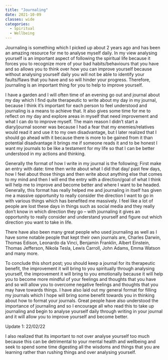 ```yaml
---
title: "Journaling"
date: 2021-10-09
classes: wide
categories:
  - Spiritual
  - Wellbeing
---
```


Journaling is something which I picked up about 2 years ago and has been an amazing resource for me to analyse myself daily. In my view analysing yourself is an important aspect of following the spiritual life because it forces you to recognize more of your bad habits/behaviours that you have and so allows you to think over how you can improve yourself because without analysing yourself daily you will not be able to identify your faults/flaws that you have and so will hinder your progress. Therefore, journaling is an important thing for you to help to improve yourself.

I have a garden and I will often time of an evening go out and journal about my day which I find quite therapeutic to write about my day in my journal, because I think it’s important for each person to feel understood and journaling is a means to achieve that. It also gives some time for me to reflect on my day and explore areas in myself that need improvement and what I can do to improve myself. The main reason I didn’t start a diary/journal sooner was because I had a fear that my enemies/relatives would read it and use it to my own disadvantage, but I later realized that I should go ahead with it because there is more to be gained from it than potential disadvantage it brings me if someone reads it and to be honest I want my journals to be like a testament for my life so that I can be better understood in my actions and thinking.

Generally the format of how I write in my journal is the following; First make an entry with date: time then write about what I did that day/ past few days, how I feel about those things and then write about anything else that comes to my mind and then I will end the entry with a direction/goal of what I think will help me to improve and become better and where I want to be headed. Generally, this format has really helped me and journaling in itself has given me a massive opportunity to really consider the direction I want to go in with various things which has benefited me massively. I feel like a lot of people are lost these days in things such as social media and they really don’t know in which direction they go – with journaling it gives an opportunity to really consider and understand yourself and figure out which direction you want to take in life.

There have also been many great people who used journaling as well as I have some notable people that kept their own journals are, Charles Darwin, Thomas Edison, Leonardo da Vinci, Benjamin Franklin, Albert Einstein, Thomas Jefferson, Nikola Tesla, Lewis Carroll, John Adams, Emma Watson and many more.

To conclude this short post; you should keep a journal for its therapeutic benefit, the improvement it will bring to you spiritually through analysing yourself, the improvement it will bring to you emotionally because it will help you to become more mindful of your feelings and thoughts that you have and so will allow you to overcome negative feelings and thoughts that you may have towards things. I have also laid out my general format for filling my journals which I hope will bring some benefit towards you in thinking about how to format your journals. Great people have also understood the importance of journaling and so I encourage all who read this to take up journaling and begin to analyse yourself daily through writing in your journal and it will allow you to improve yourself and become better.  

Update 1: 22/02/22

I also realized that its important to not over analyse yourself too much because this can be detrimental to your mental health and wellbeing and seek to spend some time digesting all the wisdoms and things that you are learning rather than rushing things and over analysing yourself.

